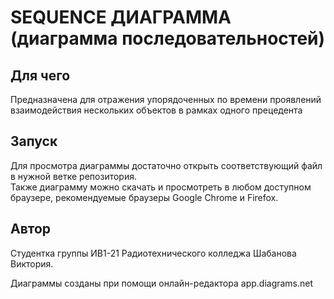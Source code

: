 <h1>SEQUENCE ДИАГРАММА (диаграмма последовательностей)</h1>

<h2>Для чего</h2>
<p>Предназначена для отражения упорядоченных по времени проявлений взаимодействия нескольких объектов в рамках одного прецедента</p>

<h2>Запуск</h2>
<p>
Для просмотра диаграммы достаточно открыть соответствующий файл в нужной ветке репозитория.
<br>Также диаграмму можно скачать и просмотреть в любом доступном браузере, рекомендуемые браузеры Google Chrome и Firefox.</p>

<h2>Автор</h2> 
<p>Студентка группы ИВ1-21 Радиотехнического колледжа Шабанова Виктория.</p>
<p>Диаграммы созданы при помощи онлайн-редактора app.diagrams.net </p>
